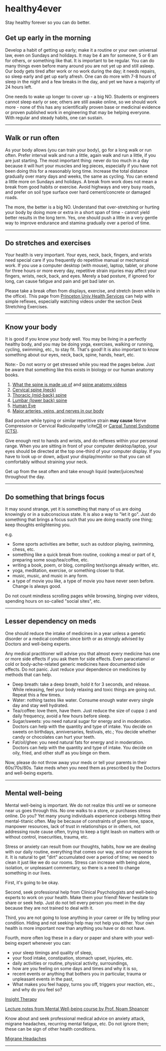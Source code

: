 # healthy4ever
Stay healthy forever so you can do better.  

## Get up early in the morning 

Develop a habit of getting up early; make it a routine or your own universal law, even on Sundays and holidays. It may be 4 am for someone, 5 or 6 am for others, or something like that. It is important to be regular. You can do many things even before many around you are not yet up and still asleep. Our body gets tired after work or no work during the day; it needs repairs, so sleep early and get up early afresh. One can do more with 7-8 hours of sleep in the night and a few breaks in the day, and yet we have a majority of 24 hours left.    

One needs to wake up longer to cover up - a big NO. Students or engineers cannot sleep early or see; others are still awake online, so we should work more - none of this has any scientifically proven base or medicinal evidence or proven published work in engineering that may be helping everyone. With regular and steady habits, one can sustain.     

----

## Walk or run often  

As your body allows (you can train your body), go for a long walk or run often. Prefer interval walk and run a little, again walk and run a little, if you are just starting. The most important thing: never do too much in a day because it will hurt your muscles and leg pieces, especially if you have not been doing this for a reasonably long time. Increase the total distance gradually over many days and weeks, the same as cycling. You can extend a little more on Sundays and holidays. A break from work does not mean a break from good habits or exercise. Avoid highways and very busy roads, and prefer on soil type surface over hard cement/concrete or damaged roads. 

The more, the better is a big NO. Understand that over-stretching or hurting your body by doing more or extra in a short span of time - cannot yield better results in the long term. Yes, one should push a little in a very gentle way to improve endurance and stamina gradually over a period of time.     

----

## Do stretches and exercises 

Your health is very important. Your eyes, neck, back, fingers, and wrists need special care if you frequently do repetitive manual or mechanical work. If you use a computer desktop (with mouse), laptop, tablet, or phone for three hours or more every day, repetitive strain injuries may affect your fingers, wrists, neck, back, and eyes. Merely a bad posture, if ignored for long, can cause fatigue and pain and get bad later on.    

Please take a break often from displays, exercise, and stretch (even while in the office). This page from [Princeton Univ Health Services](https://uhs.princeton.edu/health-resources/ergonomics-computer-use) can help with simple reflexes, especially watching videos under the section Desk Stretching Exercises.    

---- 

## Know your body 

It is good if you know your body well. You may be living in a perfectly healthy body, and you may be doing yoga, exercises, walking or running, cycling, swimming, etc., to stay fit. That's good! It is also important to know something about our eyes, neck, back, spine, hands, heart, etc.    

Note:- Do not worry or get stressed while you read the pages below. Just be aware that something like this exists in biology or our human anatomy books.    

1. [What the spine is made up of](https://www.spineuniverse.com/sites/default/files/imagecache/gallery-large/wysiwyg_imageupload/3998/2020/03/03/segments_spine_labeled_shutterstock_534669922.jpg) and [spine anatomy videos](https://www.spine-health.com/video/cervical-muscle-anatomy-animation)    
2. [Cervical spine (neck)](https://www.spineuniverse.com/anatomy/cervical-spine-anatomy-neck)    
3. [Thoracic (mid-back) spine](https://www.spineuniverse.com/anatomy/thoracic-spine)    
4. [Lumbar (lower back) spine](https://www.spineuniverse.com/anatomy/lumbar-spine)   
5. [Human Eye](https://suryaeye.com/know-your-eyes/)   
6. [Major arteries, veins, and nerves in our body](https://www.kenhub.com/en/library/anatomy/major-arteries-veins-and-nerves-of-the-body)   

Bad posture while typing or similar repetitive strain **may cause** Nerve Compression or Cervical Radiculopathy \cite[CR](https://www.spineuniverse.com/anatomy/cervical-spine-anatomy-neck) or [Carpal Tunnel Syndrome (CTS)](https://www.ninds.nih.gov/Disorders/Patient-Caregiver-Education/Fact-Sheets/Carpal-Tunnel-Syndrome-Fact-Sheet).    

Give enough rest to hands and wrists, and do reflexes within your personal range. When you are sitting in front of your computer desktop/laptop, your eyes should be directed at the top one-third of your computer display. If you have to look up or down, adjust your display/monitor so that you can sit comfortably without straining your neck.     

Get up from the seat often and take enough liquid (water/juices/tea) throughout the day.   

----

## Do something that brings focus 

It may sound strange, yet it is something that many of us are doing knowingly or in a subconscious state. It is also a way to "let it go". Just do something that brings a focus such that you are doing exactly one thing; keep thoughts enlightening you.    

e.g. 
- Some sports activities are better, such as outdoor playing, swimming, chess, etc.    
- something like a quick break from routine, cooking a meal or part of it, preparing some soup/tea/coffee, etc.   
- writing a book, poem, or blog, compiling text/songs already written, etc.   
- yoga, meditation, exercise, or something closer to that.   
- music, music, and music in any form.    
- a type of movie you like, a type of movie you have never seen before. Change is always good.    

Do not count mindless scrolling pages while browsing, binging over videos, spending hours on so-called "social sites", etc.    

----

## Lesser dependency on meds 

One should reduce the intake of medicines in a year unless a genetic disorder or a medical condition since birth or as strongly advised by Doctors and well-being experts.     

Any medical practitioner will advise you that almost every medicine has one or more side effects if you ask them for side effects. Even paracetamol or cold or body-ache-related generic medicines have documented side effects. Do not panic. Just reduce your dependence on medicines by methods that can help.     

- Deep breath: take a deep breath, hold it for 3 seconds, and release. While releasing, feel your body relaxing and toxic things are going out. Repeat this a few times.   
- Water: nothing tastes like water. Consume enough water every single day and stay well hydrated.    
- Tea/coffee: love them, have them. Just reduce the size of cuppa :) and daily frequency, avoid a few hours before sleep.     
- Sugar/sweets: you need natural sugar for energy and in moderation. Doctors can help with the quantity and type of intake. You decide on sweets on birthdays, anniversaries, festivals, etc.; You decide whether candy or chocolates can hurt your teeth.     
- Fat/oil/ghee: you need natural fats for energy and in moderation. Doctors can help with the quantity and type of intake. You decide on oily, fried, and other stuff as you binge on them.    

Now, please do not throw away your meds or tell your parents in their 60s/70s/80s. Take meds when you need them as prescribed by the Doctors and well-being experts.    

---- 

## Mental well-being   

Mental well-being is important. We do not realize this until we or someone near us goes through this. No one walks to a store, or purchases stress online. Do you? Yet many young individuals experience icebergs hitting their mental-titanic often. May be because of constraints of given time, space, manpower resources, lack of trust in relationships or in others, not addressing route cause often, trying to keep a tight leash on matters with or without control, insecurities, trauma, etc.      

Stress or anxiety can result from our thoughts, habits, how we are dealing with our daily routine, everything that comes our way, and our response to it. It is natural to get "dirt" accumulated over a period of time; we need to clean it just like we do our rooms. Stress can increase with being alone, isolation, or unpleasant commentary, so there is a need to change something in our lives.    

First, it's going to be okay.    

Second, seek professional help from Clinical Psychologists and well-being experts to work on your health. Make them your friend! Never hesitate to share or seek help. Just do not tell every person you meet in the day because they are not trained to deal with it.      

Third, you are not going to lose anything in your career or life by telling your condition. Hiding and not seeking help may not help you either. Your own health is more important now than anything you have or do not have.     

Fourth, more often log these in a diary or paper and share with your well-being expert whenever you can:   

- your sleep timings and quality of sleep,
- your food intake, constipation, stomach upset, injuries, etc.
- daily activities or routine, physical activity, surroundings,
- how are you feeling on some days and times and why it is so,
- recent events or anything that bothers you in particular, trauma or unpleasant events in the past,
- What makes you feel happy, turns you off, triggers your reaction, etc., and why do you feel so?    

[Insight Therapy](https://www.psychologytoday.com/us/blog/insight-therapy)    

[Lecture notes from Mental Well-being course by Prof. Noam Shpancer](https://drive.google.com/drive/folders/1kZKEVRw--O4XamO5mMPtutcIysscwvy9?usp=sharing)    

Know about and seek professional medical advice on anxiety attack, migrane headaches, recurring mental fatigue, etc. Do not ignore them; these can be sign of other health conditions.     

[Migrane Headaches](https://my.clevelandclinic.org/health/diseases/5005-migraine-headaches)   

---- 
